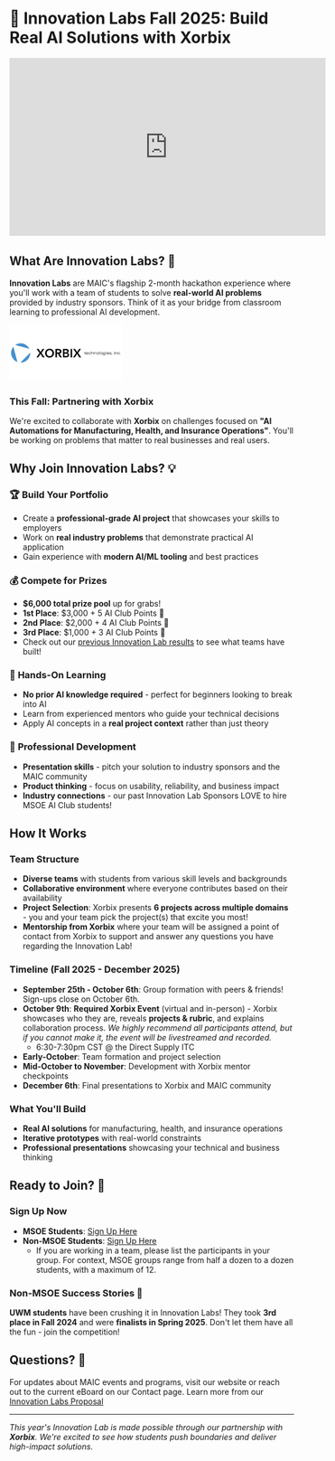 # 🚀 Innovation Labs Fall 2025: Build Real AI Solutions with Xorbix

<div align="center">
  <!-- YouTube placeholder: replace VIDEO_ID when available -->
  <iframe width="560" height="315" src="https://www.youtube.com/embed/PjgfLP98X2c" title="Innovation Labs Fall 2025 Kickoff" frameborder="0" allow="accelerometer; autoplay; clipboard-write; encrypted-media; gyroscope; picture-in-picture; web-share" referrerpolicy="strict-origin-when-cross-origin" allowfullscreen></iframe>
</div>

## What Are Innovation Labs? 🤔

**Innovation Labs** are MAIC's flagship 2-month hackathon experience where you'll work with a team of students to solve **real-world AI problems** provided by industry sponsors. Think of it as your bridge from classroom learning to professional AI development.

<img src = './images/thumbnails/Xorbix-Technologies-logo-profile.jpg' height = 100px>
<br/>

### This Fall: Partnering with Xorbix
We're excited to collaborate with **Xorbix** on challenges focused on **"AI Automations for Manufacturing, Health, and Insurance Operations"**. You'll be working on problems that matter to real businesses and real users.

## Why Join Innovation Labs? 💡

### 🏆 **Build Your Portfolio**
- Create a **professional-grade AI project** that showcases your skills to employers
- Work on **real industry problems** that demonstrate practical AI application
- Gain experience with **modern AI/ML tooling** and best practices

### 💰 **Compete for Prizes**
- **$6,000 total prize pool** up for grabs!
- **1st Place**: $3,000 + 5 AI Club Points 🥇
- **2nd Place**: $2,000 + 4 AI Club Points 🥈
- **3rd Place**: $1,000 + 3 AI Club Points 🥉
- Check out our [previous Innovation Lab results](link-to-previous-results) to see what teams have built!

### 🎯 **Hands-On Learning**
- **No prior AI knowledge required** - perfect for beginners looking to break into AI
- Learn from experienced mentors who guide your technical decisions
- Apply AI concepts in a **real project context** rather than just theory

### 🤝 **Professional Development**
- **Presentation skills** - pitch your solution to industry sponsors and the MAIC community
- **Product thinking** - focus on usability, reliability, and business impact
- **Industry connections** - our past Innovation Lab Sponsors LOVE to hire MSOE AI Club students!

## How It Works

### **Team Structure**
- **Diverse teams** with students from various skill levels and backgrounds
- **Collaborative environment** where everyone contributes based on their availability
- **Project Selection**: Xorbix presents **6 projects across multiple domains** - you and your team pick the project(s) that excite you most!
- **Mentorship from Xorbix** where your team will be assigned a point of contact from Xorbix to support and answer any questions you have regarding the Innovation Lab!

### **Timeline** (Fall 2025 - December 2025)
- **September 25th - October 6th**: Group formation with peers & friends! Sign-ups close on October 6th. 
- **October 9th**: **Required Xorbix Event** (virtual and in-person) - Xorbix showcases who they are, reveals **projects & rubric**, and explains collaboration process. *We highly recommend all participants attend, but if you cannot make it, the event will be livestreamed and recorded.*
  - 6:30-7:30pm CST @ the Direct Supply ITC
- **Early-October**: Team formation and project selection
- **Mid-October to November**: Development with Xorbix mentor checkpoints
- **December 6th**: Final presentations to Xorbix and MAIC community

### **What You'll Build**
- **Real AI solutions** for manufacturing, health, and insurance operations
- **Iterative prototypes** with real-world constraints
- **Professional presentations** showcasing your technical and business thinking

## Ready to Join? 🎉

### **Sign Up Now**
- **MSOE Students**: [Sign Up Here](https://forms.office.com/r/dkuux7NDLh)
- **Non-MSOE Students**: [Sign Up Here](https://forms.office.com/r/fErAA6wssa)
  - If you are working in a team, please list the participants in your group. For context, MSOE groups range from half a dozen to a dozen students, with a maximum of 12.

### **Non-MSOE Success Stories** 🌟
**UWM students** have been crushing it in Innovation Labs! They took **3rd place in Fall 2024** and were **finalists in Spring 2025**. Don't let them have all the fun - join the competition!

## Questions? 💬
For updates about MAIC events and programs, visit our website or reach out to the current eBoard on our Contact page. Learn more from our [Innovation Labs Proposal](https://msoe365.sharepoint.com/:b:/r/sites/MSOEAI/Shared%20Documents/MAIC_Eboard/Event%20Documents/Innovation%20Labs/IL%20Fall%202025/Innovation%20Labs%20Proposal.pdf?csf=1&web=1&e=RhqfFf)

---

*This year's Innovation Lab is made possible through our partnership with **Xorbix**. We're excited to see how students push boundaries and deliver high-impact solutions.*


